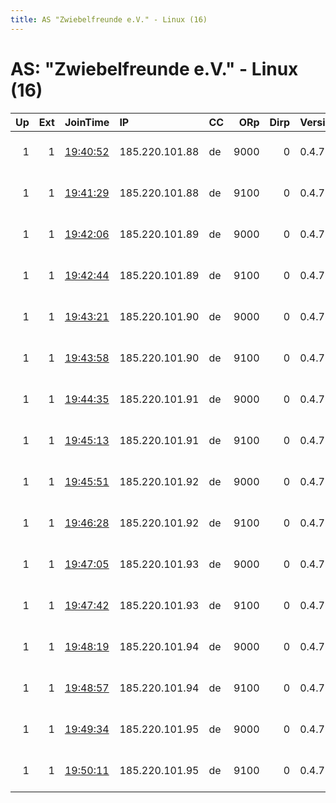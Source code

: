 ```yaml
---
title: AS "Zwiebelfreunde e.V." - Linux (16)
---
```


# AS: "Zwiebelfreunde e.V." - Linux (16)

|   Up |   Ext | JoinTime                                                                                              | IP             | CC   |   ORp |   Dirp | Version   | Contact                  | Nickname        |   eFamMembers |
|-----:|------:|:------------------------------------------------------------------------------------------------------|:---------------|:-----|------:|-------:|:----------|:-------------------------|:----------------|--------------:|
|    1 |     1 | [19:40:52](https://nusenu.github.io/OrNetStats/w/relay/8788536C2CECE11BAB8A1A8B7F6E3CAD7FFA8DF6.html) | 185.220.101.88 | de   |  9000 |      0 | 0.4.7.13  | email:leibi cccs.de url: | CCCStuttgartBer |            64 |
|    1 |     1 | [19:41:29](https://nusenu.github.io/OrNetStats/w/relay/668DD61B461D4418E7E5E797C25170614A499F54.html) | 185.220.101.88 | de   |  9100 |      0 | 0.4.7.13  | email:leibi cccs.de url: | CCCStuttgartBer |            64 |
|    1 |     1 | [19:42:06](https://nusenu.github.io/OrNetStats/w/relay/AAB787DBC63C53FD783F105CFA8E2894018D5D0B.html) | 185.220.101.89 | de   |  9000 |      0 | 0.4.7.13  | email:leibi cccs.de url: | CCCStuttgartBer |            64 |
|    1 |     1 | [19:42:44](https://nusenu.github.io/OrNetStats/w/relay/BE696B56A16F7A54CB09E1A609C1613E24F24F2E.html) | 185.220.101.89 | de   |  9100 |      0 | 0.4.7.13  | email:leibi cccs.de url: | CCCStuttgartBer |            64 |
|    1 |     1 | [19:43:21](https://nusenu.github.io/OrNetStats/w/relay/225A1FD8FCAD3E4C7938EC841627FC6DB3A4A483.html) | 185.220.101.90 | de   |  9000 |      0 | 0.4.7.13  | email:leibi cccs.de url: | CCCStuttgartBer |            64 |
|    1 |     1 | [19:43:58](https://nusenu.github.io/OrNetStats/w/relay/B8682245A3C24D7C07FE337AC68A07A484002D85.html) | 185.220.101.90 | de   |  9100 |      0 | 0.4.7.13  | email:leibi cccs.de url: | CCCStuttgartBer |            64 |
|    1 |     1 | [19:44:35](https://nusenu.github.io/OrNetStats/w/relay/4D58991FAAAF78C30A93084C246C488659DEBE5B.html) | 185.220.101.91 | de   |  9000 |      0 | 0.4.7.13  | email:leibi cccs.de url: | CCCStuttgartBer |            64 |
|    1 |     1 | [19:45:13](https://nusenu.github.io/OrNetStats/w/relay/EF380F6E6D57BBAC9FCD1E03BBBEC6DAF3747A2E.html) | 185.220.101.91 | de   |  9100 |      0 | 0.4.7.13  | email:leibi cccs.de url: | CCCStuttgartBer |            64 |
|    1 |     1 | [19:45:51](https://nusenu.github.io/OrNetStats/w/relay/D1AEB5B0E3EFBDBE5B9EC05472BEEB3654D5D3B1.html) | 185.220.101.92 | de   |  9000 |      0 | 0.4.7.13  | email:leibi cccs.de url: | CCCStuttgartBer |            64 |
|    1 |     1 | [19:46:28](https://nusenu.github.io/OrNetStats/w/relay/218C06955098148D65E69987C499D83D4D89AD55.html) | 185.220.101.92 | de   |  9100 |      0 | 0.4.7.13  | email:leibi cccs.de url: | CCCStuttgartBer |            64 |
|    1 |     1 | [19:47:05](https://nusenu.github.io/OrNetStats/w/relay/0A778C83FB9BE0781E05E9DAA0360CEF43F8E15A.html) | 185.220.101.93 | de   |  9000 |      0 | 0.4.7.13  | email:leibi cccs.de url: | CCCStuttgartBer |            64 |
|    1 |     1 | [19:47:42](https://nusenu.github.io/OrNetStats/w/relay/D0166F1CC4CE709E633261E1710A836F4B8C9434.html) | 185.220.101.93 | de   |  9100 |      0 | 0.4.7.13  | email:leibi cccs.de url: | CCCStuttgartBer |            64 |
|    1 |     1 | [19:48:19](https://nusenu.github.io/OrNetStats/w/relay/DB6027219E42568889BF4A15BEB93F9F90DE0D3D.html) | 185.220.101.94 | de   |  9000 |      0 | 0.4.7.13  | email:leibi cccs.de url: | CCCStuttgartBer |            64 |
|    1 |     1 | [19:48:57](https://nusenu.github.io/OrNetStats/w/relay/F9F1F7AAB75C865EE4E3E05A0DA0A804436F5B41.html) | 185.220.101.94 | de   |  9100 |      0 | 0.4.7.13  | email:leibi cccs.de url: | CCCStuttgartBer |            64 |
|    1 |     1 | [19:49:34](https://nusenu.github.io/OrNetStats/w/relay/A1BD30234509E6B7C92BC556A59C07C18AA1AAE7.html) | 185.220.101.95 | de   |  9000 |      0 | 0.4.7.13  | email:leibi cccs.de url: | CCCStuttgartBer |            64 |
|    1 |     1 | [19:50:11](https://nusenu.github.io/OrNetStats/w/relay/E22D1F2EAC54D639CFE786597F23E7AF9307FE06.html) | 185.220.101.95 | de   |  9100 |      0 | 0.4.7.13  | email:leibi cccs.de url: | CCCStuttgartBer |            64 |
